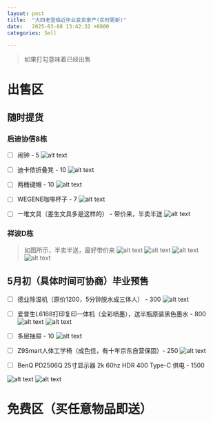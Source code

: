 ```yaml
---
layout: post
title:  "大四老登临近毕业变卖家产(实时更新)"
date:   2025-03-08 13:42:32 +0800
categories: Sell

---
```




> 如果打勾意味着已经出售

# 出售区

## 随时提货
### 启迪协信8栋


- [ ] 闹钟 - 5
![alt text](/assets/sale/qidi/IMG_5641.webp)
- [ ] 迪卡侬折叠凳 - 10
![alt text](/assets/sale/qidi/9C6DBC1C-80AE-4843-A198-59050A9667A2_1_201_a.webp)
- [ ] 两桶键帽 - 10
![alt text](/assets/sale/qidi/2C44267C-69B0-4C6B-A3F5-F17C3F708CDD.webp)
- [ ] WEGENE咖啡杯子 - 7
![alt text](/assets/sale/qidi/IMG_5636.webp)
- [ ] 一堆文具（差生文具多是这样的） - 带价来，半卖半送
![alt text](/assets/sale/qidi/AA97EA40-7A10-4DFB-95A5-D503DB456EEC.webp)


### 祥波D栋
> 如图所示，半卖半送，最好带价来
![alt text](/assets/sale/harmonia/2.webp)
![alt text](/assets/sale/harmonia/5.webp)
![alt text](/assets/sale/harmonia/6.webp)
![alt text](/assets/sale/harmonia/7.webp)


## 5月初（具体时间可协商）毕业预售
- [ ] 德业除湿机（原价1200，5分钟脱水成三体人） - 300
![alt text](/assets/sale/qidi/IMG_5644.webp)
- [ ] 爱普生L6168打印复印一体机（全彩喷墨），送半瓶原装黑色墨水 - 800
![alt text](/assets/sale/qidi/9F5780A4-2A65-4A9B-93F7-86F04B55C3AF.webp)
![alt text](/assets/sale/qidi/DCDFE56D-74F6-4E16-9DA5-3B59A176D044.webp)
- [ ] 多层抽屉 - 10
![alt text](/assets/sale/qidi/850EB463-7752-418E-AD53-AFACA05F6A23_1_201_a.webp)
- [ ] Z9Smart人体工学椅（成色佳，有十年京东自营保固）- 250
![alt text](/assets/sale/qidi/D9A87152-C983-4FBC-89D9-11535C660E40.webp)

- [ ] BenQ PD2506Q 25寸显示器 2k 60hz HDR 400 Type-C 供电 - 1500

![alt text](/assets/sale/qidi/IMG_6642.webp) 
![alt text](/assets/sale/qidi/IMG_6643.webp)

# 免费区（买任意物品即送）